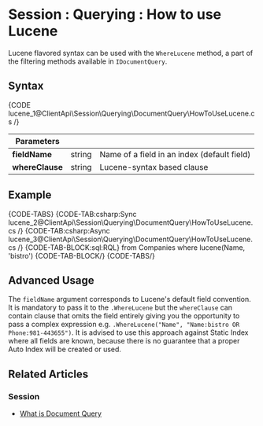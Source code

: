 # Session : Querying : How to use Lucene

Lucene flavored syntax can be used with the `WhereLucene` method, a part of the filtering methods available in `IDocumentQuery`.

## Syntax

{CODE lucene_1@ClientApi\Session\Querying\DocumentQuery\HowToUseLucene.cs /}

| Parameters | | |
| ------------- | ------------- | ----- |
| **fieldName** | string | Name of a field in an index (default field) |
| **whereClause** | string | Lucene-syntax based clause |

## Example

{CODE-TABS}
{CODE-TAB:csharp:Sync lucene_2@ClientApi\Session\Querying\DocumentQuery\HowToUseLucene.cs /}
{CODE-TAB:csharp:Async lucene_3@ClientApi\Session\Querying\DocumentQuery\HowToUseLucene.cs /}
{CODE-TAB-BLOCK:sql:RQL}
from Companies 
where lucene(Name, 'bistro')
{CODE-TAB-BLOCK/}
{CODE-TABS/}

## Advanced Usage

The `fieldName` argument corresponds to Lucene's default field convention. It is mandatory to pass it to the `.WhereLucene` but the `whereClause` can contain clause that omits the field entirely giving you the opportunity to pass a complex expression e.g. `.WhereLucene("Name", "Name:bistro OR Phone:981-443655")`. It is advised to use this approach against Static Index where all fields are known, because there is no guarantee that a proper Auto Index will be created or used.

## Related Articles

### Session

- [What is Document Query](../../../../client-api/session/querying/document-query/what-is-document-query)
